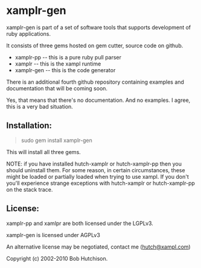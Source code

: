 # xamplr-gen

xamplr-gen is part of a set of software tools that supports development of ruby applications.

It consists of three gems hosted on gem cutter, source code on
github.

* xamplr-pp -- this is a pure ruby pull parser
* xamplr -- this is the xampl runtime
* xamplr-gen -- this is the code generator

There is an additional fourth github repository containing
examples and documentation that will be coming soon.

Yes, that means that there's no documentation. And no examples. I agree, this is a very bad situation.

## Installation:

> sudo gem install xamplr-gen

This will install all three gems.

NOTE: if you have installed hutch-xamplr or hutch-xamplr-pp then
you should uninstall them. For some reason, in certain circumstances,
these might be loaded or partially loaded when trying to use xampl.
If you don't you'll experience strange exceptions with hutch-xamplr
or hutch-xamplr-pp on the stack trace.


## License:

xamplr-pp and xamlpr are both licensed under the LGPLv3.

xamplr-gen is licensed under AGPLv3

An alternative license may be negotiated, contact me (hutch@xampl.com)

Copyright (c) 2002-2010 Bob Hutchison.

